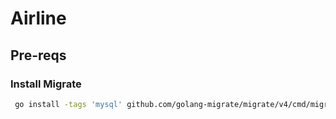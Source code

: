 # Airline

## Pre-reqs
### Install Migrate 
```sh
 go install -tags 'mysql' github.com/golang-migrate/migrate/v4/cmd/migrate@latest
 ```
 